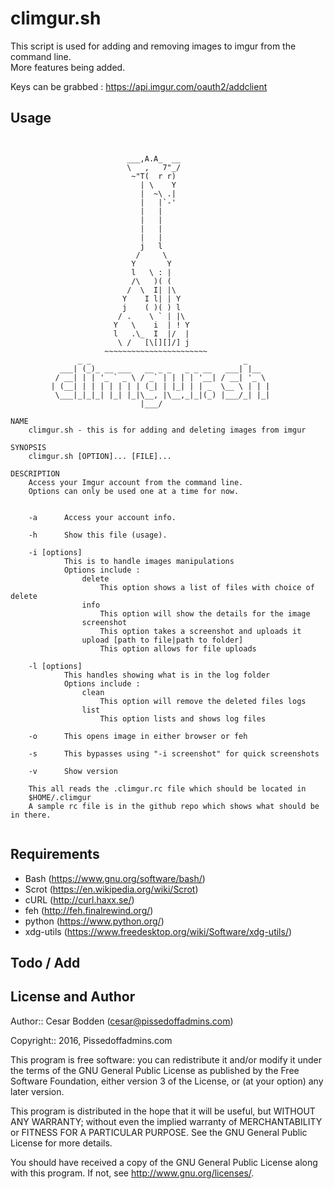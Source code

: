 climgur.sh
====

This script is used for adding and removing images to imgur from the command 
line.<br>
More features being added.

Keys can be grabbed : https://api.imgur.com/oauth2/addclient

Usage
----

<pre><code>

                          ___,A.A_  __
                          \   ,   7"_/
                           ~"T(  r r)
                             | \    Y
                             |  ~\ .|
                             |   |`-'
                             |   |
                             |   |
                             |   |
                             |   |
                             j   l
                            /     \
                           Y       Y
                           l   \ : |
                           /\   )( (
                          /  \  I| |\
                         Y    I l| | Y
                         j    ( )( ) l
                        / .    \ ` | |\
                       Y   \    i  | ! Y
                       l   .\_  I  |/  |
                        \ /   [\[][]/] j
                     ~~~~~~~~~~~~~~~~~~~~~~~
               _ _                                  _
           ___| (_)_ __ ___   __ _ _   _ _ __   ___| |__
          / __| | | '_ ` _ \ / _` | | | | '__| / __| '_ \
         | (__| | | | | | | | (_| | |_| | | _  \__ \ | | |
          \___|_|_|_| |_| |_|\__, |\__,_|_|(_) |___/_| |_|
                             |___/

NAME
    climgur.sh - this is for adding and deleting images from imgur

SYNOPSIS
    climgur.sh [OPTION]... [FILE]...

DESCRIPTION
    Access your Imgur account from the command line.
    Options can only be used one at a time for now.


    -a      Access your account info.

    -h      Show this file (usage).

    -i [options]
            This is to handle images manipulations
            Options include :
                delete
                    This option shows a list of files with choice of delete
                info
                    This option will show the details for the image
                screenshot
                    This option takes a screenshot and uploads it
                upload [path to file|path to folder]
                    This option allows for file uploads

    -l [options]
            This handles showing what is in the log folder
            Options include :
                clean
                    This option will remove the deleted files logs
                list
                    This option lists and shows log files

    -o      This opens image in either browser or feh

    -s      This bypasses using "-i screenshot" for quick screenshots

    -v      Show version

    This all reads the .climgur.rc file which should be located in
    $HOME/.climgur
    A sample rc file is in the github repo which shows what should be in there.

</code></pre>

Requirements
----

- Bash (https://www.gnu.org/software/bash/)
- Scrot (https://en.wikipedia.org/wiki/Scrot)
- cURL (http://curl.haxx.se/)
- feh (http://feh.finalrewind.org/)
- python (https://www.python.org/)
- xdg-utils (https://www.freedesktop.org/wiki/Software/xdg-utils/)

Todo / Add
----


License and Author
----

Author:: Cesar Bodden (cesar@pissedoffadmins.com)

Copyright:: 2016, Pissedoffadmins.com

This program is free software: you can redistribute it and/or modify
it under the terms of the GNU General Public License as published by
the Free Software Foundation, either version 3 of the License, or
(at your option) any later version.

This program is distributed in the hope that it will be useful,
but WITHOUT ANY WARRANTY; without even the implied warranty of
MERCHANTABILITY or FITNESS FOR A PARTICULAR PURPOSE.  See the
GNU General Public License for more details.

You should have received a copy of the GNU General Public License
along with this program.  If not, see <http://www.gnu.org/licenses/>.
